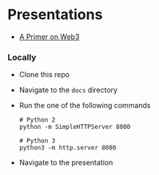 # Presentations

- [A Primer on Web3](https://chiedo.github.io/presentations/a-primer-on-web3.html)

### Locally

- Clone this repo
- Navigate to the `docs` directory
- Run the one of the following commands
  
  ```
  # Python 2
  python -m SimpleHTTPServer 8000
  ```

  ```
  # Python 3
  python3 -m http.server 8000
  ```
- Navigate to the presentation

